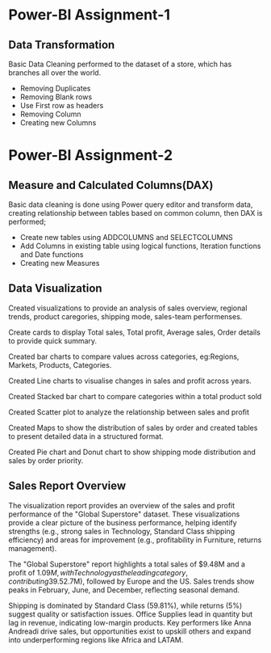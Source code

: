 # Power-BI Assignment-1

 ## Data Transformation

 Basic Data Cleaning performed to the dataset of a store, which has branches all over the world.
 
  - Removing Duplicates
  - Removing Blank rows
  - Use First row as headers
  - Removing Column
  - Creating new Columns

# Power-BI Assignment-2

 ## Measure and Calculated Columns(DAX)

Basic data cleaning is done using Power query editor and transform data, creating relationship between tables based on common column,
then DAX is performed;

- Create new tables using ADDCOLUMNS and SELECTCOLUMNS
- Add Columns in existing table using logical functions, Iteration functions and Date functions
- Creating new Measures 

## Data Visualization

Created visualizations to provide an analysis of sales overview, regional trends, product caregories, shipping mode, sales-team performenses.

Create cards to display Total sales, Total profit, Average sales, Order details to provide quick summary.

Created bar charts to compare values across categories, eg:Regions, Markets, Products, Categories.

Created Line charts to visualise changes in sales and profit across years.

Created Stacked bar chart to compare categories within a total product sold

Created Scatter plot to analyze the relationship between sales and profit

Created Maps to show the distribution of sales by order and created tables to present detailed data in a structured format.

Created Pie chart and Donut chart to show shipping mode distribution and sales by order priority.

## Sales Report Overview

The visualization report provides an overview of the sales and profit performance of the "Global Superstore" dataset. These visualizations provide a clear picture of the business performance, helping identify strengths (e.g., strong sales in Technology, Standard Class shipping efficiency) and areas for improvement (e.g., profitability in Furniture, returns management).

The "Global Superstore" report highlights a total sales of $9.48M and a profit of $1.09M, with Technology as the leading category, contributing 39.5% of revenue. APAC emerges as the top-performing market ($2.7M), followed by Europe and the US. Sales trends show peaks in February, June, and December, reflecting seasonal demand.

Shipping is dominated by Standard Class (59.81%), while returns (5%) suggest quality or satisfaction issues. Office Supplies lead in quantity but lag in revenue, indicating low-margin products. Key performers like Anna Andreadi drive sales, but opportunities exist to upskill others and expand into underperforming regions like Africa and LATAM.
